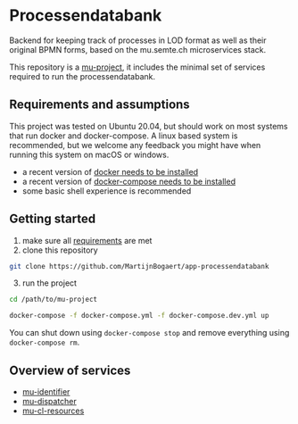 # Processendatabank
Backend for keeping track of processes in LOD format as well as their original BPMN forms, based on the mu.semte.ch microservices stack.

This repository is a [mu-project](https://github.com/mu-semtech/mu-project), it includes the minimal set of services required to run the processendatabank.

## Requirements and assumptions
This project was tested on Ubuntu 20.04, but should work on most systems that run docker and docker-compose. A linux based system is recommended, but we welcome any feedback you might have when running this system on macOS or windows.
- a recent version of [docker needs to be installed](https://docs.docker.com/get-docker/)
- a recent version of [docker-compose needs to be installed](https://docs.docker.com/compose/install/)
- some basic shell experience is recommended

## Getting started
1. make sure all [requirements](#Requirements-and-assumptions) are met
2. clone this repository
```bash
git clone https://github.com/MartijnBogaert/app-processendatabank
```
3. run the project
```bash
cd /path/to/mu-project
```
```bash
docker-compose -f docker-compose.yml -f docker-compose.dev.yml up
```

You can shut down using `docker-compose stop` and remove everything using `docker-compose rm`.

## Overview of services
- [mu-identifier](https://github.com/mu-semtech/mu-identifier)
- [mu-dispatcher](https://github.com/mu-semtech/mu-dispatcher)
- [mu-cl-resources](https://github.com/mu-semtech/mu-cl-resources)
